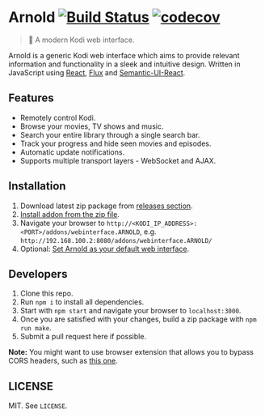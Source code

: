# Arnold [![Build Status](https://travis-ci.org/scholtzm/arnold.svg?branch=master)](https://travis-ci.org/scholtzm/arnold) [![codecov](https://codecov.io/gh/scholtzm/arnold/branch/master/graph/badge.svg)](https://codecov.io/gh/scholtzm/arnold)

> 🎥 A modern Kodi web interface.

Arnold is a generic Kodi web interface which aims to provide relevant information and functionality in a sleek and intuitive design. Written in JavaScript using [React](https://facebook.github.io/react/), [Flux](https://facebook.github.io/flux/) and [Semantic-UI-React](http://react.semantic-ui.com/).

## Features

* Remotely control Kodi.
* Browse your movies, TV shows and music.
* Search your entire library through a single search bar.
* Track your progress and hide seen movies and episodes.
* Automatic update notifications.
* Supports multiple transport layers - WebSocket and AJAX.

## Installation

1. Download latest zip package from [releases section](https://github.com/scholtzm/arnold/releases).
2. [Install addon from the zip file](http://kodi.wiki/view/HOW-TO:Install_add-ons_from_zip_files).
3. Navigate your browser to `http://<KODI_IP_ADDRESS>:<PORT>/addons/webinterface.ARNOLD`, e.g. `http://192.168.100.2:8080/addons/webinterface.ARNOLD/`
4. Optional: [Set Arnold as your default web interface](http://kodi.wiki/view/web_interface#Default_web_interface).

## Developers

1. Clone this repo.
2. Run `npm i` to install all dependencies.
3. Start with `npm start` and navigate your browser to `localhost:3000`.
4. Once you are satisfied with your changes, build a zip package with `npm run make`.
5. Submit a pull request here if possible.

**Note:** You might want to use browser extension that allows you to bypass CORS headers, such as [this one](https://chrome.google.com/webstore/detail/allow-control-allow-origi/nlfbmbojpeacfghkpbjhddihlkkiljbi).

## LICENSE

MIT. See `LICENSE`.
